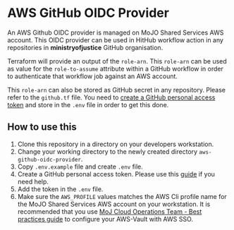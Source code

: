 # AWS GitHub OIDC Provider

An AWS Github OIDC provider is managed on MoJO Shared Services AWS account. This OIDC provider can be used in HitHub workflow action in any repositories in **ministryofjustice** GitHub organisation.

Terraform will provide an output of the `role-arn`. This `role-arn` can be used as value for the `role-to-assume` attribute within a GitHub workflow in order to authenticate that workflow job against an AWS account.

This `role-arn` can also be stored as GitHub secret in any repository. Please refer to the `github.tf` file. You need to [create a GitHub personal access token](https://docs.github.com/en/authentication/keeping-your-account-and-data-secure/creating-a-personal-access-token) and store in the `.env` file in order to get this done.

## How to use this

1. Clone this repository in a directory on your developers workstation.
1. Change your working directory to the newly created directory `aws-github-oidc-provider`.
1. Copy `.env.example` file and create `.env` file.
1. Create a GitHub personal access token. Please use this [guide](https://docs.github.com/en/authentication/keeping-your-account-and-data-secure/creating-a-personal-access-token) if you need help.
1. Add the token in the `.env` file.
1. Make sure the `AWS_PROFILE` values matches the AWS Cli profile name for the MoJO Shared Services AWS account on your workstation. It is recommended that you use [MoJ Cloud Operations Team - Best practices guide](https://ministryofjustice.github.io/cloud-operations/documentation/team-guide/best-practices/use-aws-sso.html#configure-aws-vault) to configure your AWS-Vault with AWS SSO.
